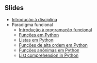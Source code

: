 Slides
------

- [Introdução à disciplina](https://docs.google.com/presentation/d/1SZ2F6yJBt_IIC4nx2LD4iThwgZKGbGDDIhKxgBlKrgw/export/pdf)
- Paradigma funcional
   - [Introdução à programação funcional](https://docs.google.com/presentation/d/14DYQmsCsAKoYhts82zVCZ9zQw6FngpiYPN8b5WiIzAw/export/pdf)
   - [Funções em Python](https://docs.google.com/presentation/d/1fRSxQ1PZtpTWznJULNtrfcrRvhclM8bJqkLi7OIt_jI/export/pdf)
   - [Listas em Python](https://docs.google.com/presentation/d/1RhujRyssNVkQc_W2r-OLAb8sVYSQe8MLTP1580bz4bA/export/pdf)
   - [Funções de alta ordem em Python](https://docs.google.com/presentation/d/1LHcNwX8RyjdoiN4ykJpauCfD2ej0J0X7MAkhKzXXDyM/export/pdf)
   - [Funções anônimas em Python](https://docs.google.com/presentation/d/1LmhKFMm4zNisf8H_I7l8uN-ON04GChCqg9ugzdNvbpQ/export/pdf)
   - [List comprehension in Python](https://docs.google.com/presentation/d/1YpLSfAzdbNnUamzvGUhSMYcrem68LZyAod5cYwCeF3s/export/pdf)
   
